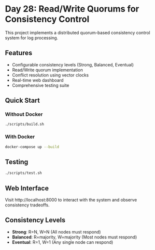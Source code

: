 # Day 28: Read/Write Quorums for Consistency Control

This project implements a distributed quorum-based consistency control system for log processing.

## Features

- Configurable consistency levels (Strong, Balanced, Eventual)
- Read/Write quorum implementation
- Conflict resolution using vector clocks
- Real-time web dashboard
- Comprehensive testing suite

## Quick Start

### Without Docker
```bash
./scripts/build.sh
```

### With Docker
```bash
docker-compose up --build
```

## Testing
```bash
./scripts/test.sh
```

## Web Interface
Visit http://localhost:8000 to interact with the system and observe consistency tradeoffs.

## Consistency Levels

- **Strong**: R=N, W=N (All nodes must respond)
- **Balanced**: R=majority, W=majority (Most nodes must respond)
- **Eventual**: R=1, W=1 (Any single node can respond)
